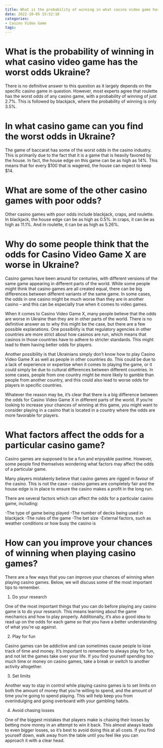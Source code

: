 ```yaml
---
title: What is the probability of winning in what casino video game has the worst odds Ukraine
date: 2022-10-05 15:52:10
categories:
- Casino Video Game
tags:
---
```



#  What is the probability of winning in what casino video game has the worst odds Ukraine?

There is no definitive answer to this question as it largely depends on the specific casino game in question. However, most experts agree that roulette has the worst odds of any casino game, with a probability of winning of just 2.7%. This is followed by blackjack, where the probability of winning is only 3.5%.

#  In what casino game can you find the worst odds in Ukraine?

The game of baccarat has some of the worst odds in the casino industry. This is primarily due to the fact that it is a game that is heavily favored by the house. In fact, the house edge on this game can be as high as 14%. This means that for every $100 that is wagered, the house can expect to keep $14.

# What are some of the other casino games with poor odds?

Other casino games with poor odds include blackjack, craps, and roulette. In blackjack, the house edge can be as high as 0.5%. In craps, it can be as high as 11.1%. And in roulette, it can be as high as 5.26%.

#  Why do some people think that the odds for Casino Video Game X are worse in Ukraine?

Casino games have been around for centuries, with different versions of the same game appearing in different parts of the world. While some people might think that casino games are all created equal, there can be big differences between different variants of the same game. In some cases, the odds in one casino might be much worse than they are in another casino – and this can be especially true when it comes to video games.

When it comes to Casino Video Game X, many people believe that the odds are worse in Ukraine than they are in other parts of the world. There is no definitive answer as to why this might be the case, but there are a few possible explanations. One possibility is that regulatory agencies in other countries are more strict about how casinos are run, which means that casinos in those countries have to adhere to stricter standards. This might lead to them having better odds for players.

Another possibility is that Ukrainians simply don’t know how to play Casino Video Game X as well as people in other countries do. This could be due to a lack of experience or expertise when it comes to playing the game, or it could simply be due to cultural differences between different countries. In some cases, people from one country might be more likely to gamble than people from another country, and this could also lead to worse odds for players in specific countries.

Whatever the reason may be, it’s clear that there is a big difference between the odds for Casino Video Game X in different parts of the world. If you’re looking to increase your chances of winning at this game, you might want to consider playing in a casino that is located in a country where the odds are more favorable for players.

#  What factors affect the odds for a particular casino game?

Casino games are supposed to be a fun and enjoyable pastime. However, some people find themselves wondering what factors may affect the odds of a particular game. 

Many players mistakenly believe that casino games are rigged in favour of the casino. This is not the case – casino games are completely fair and the house edge is in place to ensure the casino makes a profit in the long run. 

There are several factors which can affect the odds for a particular casino game, including: 

-The type of game being played
-The number of decks being used in blackjack
-The rules of the game
-The bet size
-External factors, such as weather conditions or how busy the casino is

#  How can you improve your chances of winning when playing casino games?

There are a few ways that you can improve your chances of winning when playing casino games. Below, we will discuss some of the most important tips to remember.

1. Do your research

One of the most important things that you can do before playing any casino game is to do your research. This means learning about the game mechanics and how to play properly. Additionally, it’s also a good idea to read up on the odds for each game so that you have a better understanding of what you’re up against.

2. Play for fun

Casino games can be addictive and can sometimes cause people to lose track of time and money. It’s important to remember to always play for fun, and not let the games take over your life. If you find yourself spending too much time or money on casino games, take a break or switch to another activity altogether.

3. Set limits

Another way to stay in control while playing casino games is to set limits on both the amount of money that you’re willing to spend, and the amount of time you’re going to spend playing. This will help keep you from overindulging and going overboard with your gambling habits.

4. Avoid chasing losses

One of the biggest mistakes that players make is chasing their losses by betting more money in an attempt to win it back. This almost always leads to even bigger losses, so it’s best to avoid doing this at all costs. If you find yourself down, walk away from the table until you feel like you can approach it with a clear head.